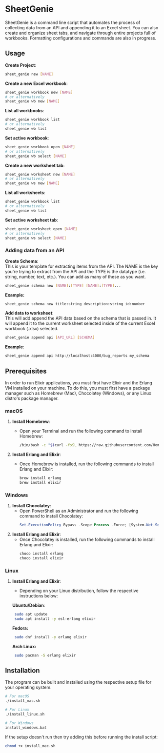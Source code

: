 # SheetGenie

SheetGenie is a command line script that automates the process of collecting data from an API and appending it to an Excel sheet. You can also create and organize sheet tabs, and navigate through entire projects full of workbooks. Formatting configurations and commands are also in progress.

## Usage


**Create Project**:
```sh
sheet_genie new [NAME]
```
**Create a new Excel workbook**:
```sh
sheet_genie workbook new [NAME]
# or alternatively
sheet_genie wb new [NAME]
```

**List all workbooks**:
```sh
sheet_genie workbook list
# or alternatively
sheet_genie wb list
```
**Set active workbook**:
```sh
sheet_genie workbook open [NAME]
# or alternatively
sheet_genie wb select [NAME]
```
**Create a new worksheet tab**:
```sh
sheet_genie worksheet new [NAME]
# or alternatively
sheet_genie ws new [NAME]
```

**List all worksheets**:
```sh
sheet_genie workbook list
# or alternatively
sheet_genie wb list
```
**Set active worksheet tab**:
```sh
sheet_genie worksheet open [NAME]
# or alternatively
sheet_genie ws select [NAME]
```
### Adding data from an API 
**Create Schema**:  
This is your template for extracting items from the API. The NAME is the key you're trying to extract from the API and the TYPE is the datatype (i.e. string, number, text, etc.). You can add as many of these as you want.
```sh
sheet_genie schema new [NAME]:[TYPE] [NAME]:[TYPE]...
```
**Example:**
```sh
sheet_genie schema new title:string description:string id:number
```

**Add data to worksheet**:  
This will add append the API data based on the schema that is passed in. It will append it to the current worksheet selected inside of the current Excel workbook (.xlsx) selected.
```sh
sheet_genie append api [API_URL] [SCHEMA]
```

**Example**:  
```sh
sheet_genie append api http://localhost:4000/bug_reports my_schema
```

## Prerequisites

In order to run Elixir applications, you must first have Elixir and the Erlang VM installed on your machine. To do this, you must first have a package manager such as Homebrew (Mac), Chocolatey (Windows), or any Linux distro's package manager.

### macOS

1. **Install Homebrew**:
   - Open your Terminal and run the following command to install Homebrew:
     ```sh
     /bin/bash -c "$(curl -fsSL https://raw.githubusercontent.com/Homebrew/install/HEAD/install.sh)"
     ```
     
2. **Install Erlang and Elixir**:
   - Once Homebrew is installed, run the following commands to install Erlang and Elixir:
     ```sh
     brew install erlang
     brew install elixir
     ```

### Windows

1. **Install Chocolatey**:
   - Open PowerShell as an Administrator and run the following command to install Chocolatey:
     ```powershell
     Set-ExecutionPolicy Bypass -Scope Process -Force; [System.Net.ServicePointManager]::SecurityProtocol = [System.Net.ServicePointManager]::SecurityProtocol -bor 3072; iex ((New-Object System.Net.WebClient).DownloadString('https://community.chocolatey.org/install.ps1'))
     
     ```
2. **Install Erlang and Elixir**:
   - Once Chocolatey is installed, run the following commands to install Erlang and Elixir:
     ```powershell
     choco install erlang
     choco install elixir
     ```

### Linux

1. **Install Erlang and Elixir**:
   - Depending on your Linux distribution, follow the respective instructions below:

   **Ubuntu/Debian**:
   ```sh
    sudo apt update
    sudo apt install -y esl-erlang elixir
   ```

   **Fedora:**
   ```sh
    sudo dnf install -y erlang elixir
   ```

   **Arch Linux:**
   ```sh
    sudo pacman -S erlang elixir
   ```

## Installation

The program can be built and installed using the respective setup file for your operating system. 

```sh
# For macOS
./install_mac.sh

# For Linux
./install_linux.sh

# For Windows
install_windows.bat
```

If the setup doesn't run then try adding this before running the install script:
```sh
chmod +x install_mac.sh 
```

